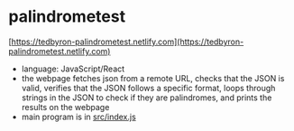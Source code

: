 # palindrometest

[https://tedbyron-palindrometest.netlify.com](https://tedbyron-palindrometest.netlify.com)

- language: JavaScript/React
- the webpage fetches json from a remote URL, checks that the JSON is valid, verifies that the JSON follows a specific format, loops through strings in the JSON to check if they are palindromes, and prints the results on the webpage
- main program is in [src/index.js](src/index.js)
